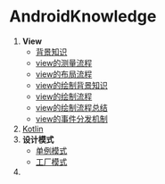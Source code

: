 # AndroidKnowledge

1. **View**
   * [背景知识](/View/1KnowledgeBackground.md)
   * [view的测量流程](/View/2Measure.md)
   * [view的布局流程](/View/3Layout.md)
   * [view的绘制背景知识](/View/4DrawBackground.md)
   * [view的绘制流程](/View/5Draw.md)
   * [view的绘制流程总结](/View/6Conclusion.md)
   * [view的事件分发机制](/View/7Event.md)
2. [Kotlin](https://github.com/512DIDIDI/KotlinDemo)
3. **设计模式**
   * [单例模式](/DesignPattern/singleton.md)
   * [工厂模式](/DesignPattern/factory.md)
4. 